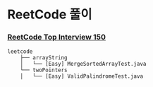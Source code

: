 # ReetCode 풀이

### [ReetCode Top Interview 150](https://leetcode.com/studyplan/top-interview-150/)

```
leetcode
    ├── arrayString
    │   └── [Easy] MergeSortedArrayTest.java
    └── twoPointers
    │   └── [Easy] ValidPalindromeTest.java

```

